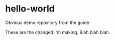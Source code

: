 # hello-world
Obvious demo repository from the guide

These are the changed I'm making. Blah blah blah.
